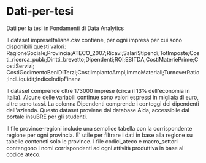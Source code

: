 # Dati-per-tesi

Dati per la tesi in Fondamenti di Data Analytics

Il dataset impreseItaliane.csv contiene, per ogni impresa per cui sono disponibili questi valori:
RagioneSociale;Provincia;ATECO_2007;Ricavi;SalariStipendi;TotImposte;Costi_ricerca_pubb;Diritti_brevetto;Dipendenti;ROI;EBITDA;CostiMateriePrime;CostiServizi;
CostiGodimentoBeniDiTerzi;CostiImpiantoAmpl;ImmoMateriali;TurnoverRatio;IndLiquidit;IndiceIndipFinanz

Il dataset comprende oltre 173000 imprese (circa il 13% dell'economia in Italia). Alcune delle variabili continue sono valori espressi in migliaia di euro, altre sono tassi. La colonna Dipendenti comprende i conteggi dei dipendenti dell'azienda.
Questo dataset proviene dal database Aida, accessibile dal portale insuBRE per gli studenti.

Il file province-regioni include una semplice tabella con la corrispondente regione per ogni provincia. 
E' utile per filtrare i dati in base alla regione su tabelle conteneti solo le province.
I file codici_ateco e macro_settori contengono i nomi corrispondenti ad ogni attività produttiva in base al codice ateco.

